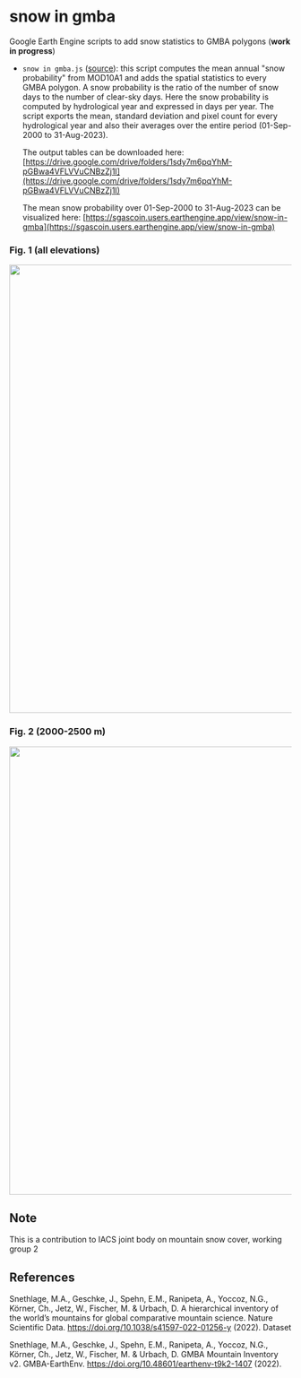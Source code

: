 # snow in gmba
Google Earth Engine scripts to add snow statistics to GMBA polygons (**work in progress**)

- `snow in gmba.js` ([source](["snow%20in%20gmba.js)): this script computes the mean annual "snow probability" from MOD10A1 and adds the spatial statistics to every GMBA polygon. A snow probability is the ratio of the number of snow days to the number of clear-sky days. Here the snow probability is computed by hydrological year and expressed in days per year. The script exports the mean, standard deviation and pixel count for every hydrological year and also their averages over the entire period (01-Sep-2000 to 31-Aug-2023). 

  The output tables can be downloaded here: [https://drive.google.com/drive/folders/1sdy7m6pqYhM-pGBwa4VFLVVuCNBzZj1I](https://drive.google.com/drive/folders/1sdy7m6pqYhM-pGBwa4VFLVVuCNBzZj1I)
  
  The mean snow probability over 01-Sep-2000 to 31-Aug-2023 can be visualized here: [https://sgascoin.users.earthengine.app/view/snow-in-gmba](https://sgascoin.users.earthengine.app/view/snow-in-gmba)

### Fig. 1 (all elevations)

<img src="https://github.com/sgascoin/snow-in-gmba/assets/29677722/eea5a9cb-4836-49ad-877d-bbe71190482b" width="800" />

### Fig. 2  (2000-2500 m)

<img src="https://github.com/sgascoin/snow-in-gmba/assets/29677722/e9bd919d-20e9-4aec-b019-160cdd1403ba" width="800" />

## Note
This is a contribution to IACS joint body on mountain snow cover, working group 2 

## References 

Snethlage, M.A., Geschke, J., Spehn, E.M., Ranipeta, A., Yoccoz, N.G., Körner, Ch., Jetz, W., Fischer, M. & Urbach, D. A hierarchical inventory of the world’s mountains for global comparative mountain science. Nature Scientific Data. https://doi.org/10.1038/s41597-022-01256-y (2022).
Dataset

Snethlage, M.A., Geschke, J., Spehn, E.M., Ranipeta, A., Yoccoz, N.G., Körner, Ch., Jetz, W., Fischer, M. & Urbach, D. GMBA Mountain Inventory v2. GMBA-EarthEnv. https://doi.org/10.48601/earthenv-t9k2-1407 (2022).
